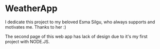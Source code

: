 # WeatherApp

I dedicate this project to my beloved Esma Silgu, who always supports and motivates me.
Thanks to her :)

The second page of this web app has lack of design due to it's my first project with NODE.JS.

